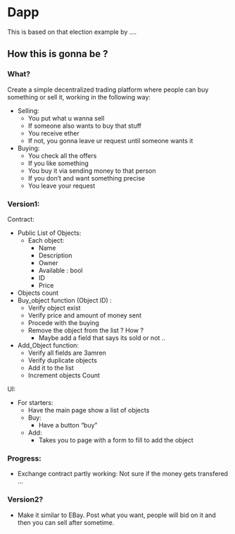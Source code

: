 # Dapp
This is based on that election example by ....
## How this is gonna be ?

### What?
Create a simple decentralized trading platform where people can buy something or sell it, working in the following way:
- Selling:
    - You put what u wanna sell
    - If someone also wants to buy that stuff
    - You receive ether 
    - If not, you gonna leave ur request until someone wants it
- Buying:
    - You check all the offers
    - If you like something
    - You buy it via sending money to that person
    - If you don’t and want something precise
    - You leave your request

### Version1:

Contract:
- Public List of Objects:
    - Each object:
        - Name
        - Description
        - Owner
        - Available : bool
        - ID
        - Price
- Objects count
- Buy_object function (Object ID) :
    - Verify object exist
    - Verify price and amount of money sent
    - Procede with the buying
    - Remove the object from the list  ? How ? 
		- Maybe add a field that says its sold or not ..
- Add_Object function:
    - Verify all fields are 3amren
    - Verify duplicate objects 
    - Add it to the list
    - Increment objects Count

UI:
- For starters:
    - Have the main page show a list of objects
    - Buy:
        - Have a button “buy”
    - Add:
        - Takes you to page with a form to fill to add the object

### Progress:
- Exchange contract partly working: Not sure if the money gets transfered ...
### Version2?
- Make it similar to EBay. Post what you want, people will bid on it and then you can sell after sometime.
